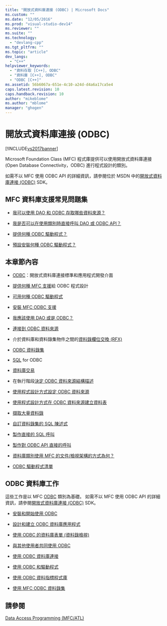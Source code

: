 ```yaml
---
title: "開放式資料庫連接 (ODBC) | Microsoft Docs"
ms.custom: ""
ms.date: "12/05/2016"
ms.prod: "visual-studio-dev14"
ms.reviewer: ""
ms.suite: ""
ms.technology: 
  - "devlang-cpp"
ms.tgt_pltfrm: ""
ms.topic: "article"
dev_langs: 
  - "C++"
helpviewer_keywords: 
  - "資料存取 [C++], ODBC"
  - "資料庫 [C++], ODBC"
  - "ODBC [C++]"
ms.assetid: 56b6067a-651e-4c10-a24d-d4a6a17ca5e4
caps.latest.revision: 10
caps.handback.revision: 10
author: "mikeblome"
ms.author: "mblome"
manager: "ghogen"
---
```

# 開放式資料庫連接 (ODBC)
[!INCLUDE[vs2017banner](../../assembler/inline/includes/vs2017banner.md)]

Microsoft Foundation Class \(MFC\) 程式庫提供可以使用開放式資料庫連接 \(Open Database Connectivity，ODBC\) 進行程式設計的類別。  
  
 如需不以 MFC 使用 ODBC API 的詳細資訊，請參閱位於 MSDN 中的[開放式資料庫連接 \(ODBC\)](https://msdn.microsoft.com/en-us/library/ms710252.aspx) SDK。  
  
## MFC 資料庫支援常見問題集  
  
-   [我可以使用 DAO 和 ODBC 存取哪些資料來源？](../../data/what-data-sources-can-i-access-with-dao-and-odbc-q.md)  
  
-   [我是否可以在使用類別時直接呼叫 DAO 或 ODBC API？](../../data/can-i-call-dao-or-odbc-directly-q.md)  
  
-   [提供何種 ODBC 驅動程式？](../../data/odbc/odbc-driver-list.md)  
  
-   [預設安裝何種 ODBC 驅動程式？](../../data/installing-mfc-database-support.md)  
  
## 本章節內容  
  
-   [ODBC](../../data/odbc/odbc-basics.md)：開放式資料庫連接標準和應用程式開發介面  
  
-   [提供何種 MFC 支援](../../data/odbc/odbc-and-mfc.md)給 ODBC 程式設計  
  
-   [可用何種 ODBC 驅動程式](../../data/odbc/odbc-driver-list.md)  
  
-   [安裝 MFC ODBC 支援](../../data/installing-mfc-database-support.md)  
  
-   [我應該使用 DAO 或是 ODBC？](../../data/should-i-use-dao-or-odbc-q.md)  
  
-   [連接到 ODBC 資料來源](../../data/odbc/data-source-managing-connections-odbc.md)  
  
-   介於資料庫和資料錄集物件之間的[資料錄欄位交換 \(RFX\)](../../data/odbc/record-field-exchange-rfx.md)  
  
-   [ODBC 資料錄集](../../data/odbc/recordset-odbc.md)  
  
-   [SQL](../../data/odbc/sql.md) for ODBC  
  
-   [資料庫交易](../../data/odbc/transaction-odbc.md)  
  
-   在執行階段[決定 ODBC 資料來源結構描述](../../data/odbc/data-source-determining-the-schema-of-the-data-source-odbc.md)  
  
-   [使用程式設計方式設定 ODBC 資料來源](../../data/odbc/data-source-programmatically-configuring-an-odbc-data-source.md)  
  
-   [使用程式設計方式在 ODBC 資料來源建立資料表](../../data/odbc/data-source-programmatically-creating-a-table-in-an-odbc-data-source.md)  
  
-   [擷取大量資料錄](../../data/odbc/recordset-fetching-records-in-bulk-odbc.md)  
  
-   [自訂資料錄集的 SQL 陳述式](../../data/odbc/sql-customizing-your-recordset’s-sql-statement-odbc.md)  
  
-   [製作直接的 SQL 呼叫](../../data/odbc/sql-making-direct-sql-calls-odbc.md)  
  
-   [製作對 ODBC API 直接的呼叫](../../data/odbc/odbc-calling-odbc-api-functions-directly.md)  
  
-   [資料庫類別使用 MFC 的文件\/檢視架構的方式為何？](../../data/odbc/working-with-documents-and-views.md)  
  
-   [ODBC 驅動程式清單](../../data/odbc/odbc-driver-list.md)  
  
## ODBC 資料庫工作  
 這些工作是以 MFC [ODBC](../../data/odbc/odbc-basics.md) 類別為基礎。  如需不以 MFC 使用 ODBC API 的詳細資訊，請參閱[開放式資料庫連接 \(ODBC\)](https://msdn.microsoft.com/en-us/library/ms710252.aspx) SDK。  
  
-   [安裝和開始使用 ODBC](../../data/odbc/installing-and-getting-started-with-odbc.md)  
  
-   [設計和建立 ODBC 資料庫應用程式](../../data/odbc/design-and-create-an-odbc-database-application.md)  
  
-   [使用 ODBC 的資料庫表單 \(資料錄檢視\)](../../data/odbc/use-database-forms-record-views-with-odbc.md)  
  
-   [與其他使用者共同使用 ODBC](../../data/odbc/use-odbc-to-work-with-other-users.md)  
  
-   [使用 ODBC 資料庫連接](../../data/odbc/work-with-odbc-database-connections.md)  
  
-   [使用 ODBC 和驅動程式](../../data/odbc/work-with-odbc-and-drivers.md)  
  
-   [使用 ODBC 資料指標程式庫](../../data/odbc/use-the-odbc-cursor-library.md)  
  
-   [使用 MFC ODBC 資料錄集](../../data/odbc/use-mfc-odbc-recordsets.md)  
  
## 請參閱  
 [Data Access Programming \(MFC\/ATL\)](../../data/data-access-programming-mfc-atl.md)